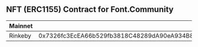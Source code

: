 ## NFT (ERC1155) Contract for Font.Community

| Mainnet |  |
|--|--|
| Rinkeby | 0x7326fc3EcEA66b529fb3818C48289dA90eA934B8 |


